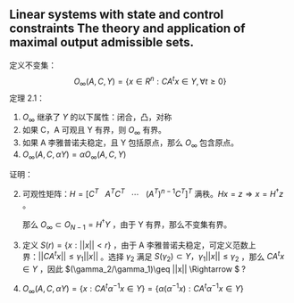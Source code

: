 ## Linear systems with state and control constraints The theory and application of maximal output admissible sets.

定义不变集：
$$
O_{\infty}(A,C,Y)=\{x\in R^n:CA^tx\in Y,\forall t\geq 0 \}
$$
定理 2.1：

1. $O_{\infty}$ 继承了 $Y$ 的以下属性：闭合，凸，对称
2. 如果 C，A 可观且 Y 有界，则 $O_{\infty}$ 有界。
3. 如果 A 李雅普诺夫稳定，且 Y 包括原点，那么 $O_{\infty}$ 包含原点。
4. $O_{\infty}(A,C,\alpha Y)=\alpha O_{\infty}(A,C,Y)$

证明：

2. 可观性矩阵：$H=[C^T\ \ \ A^TC^T\ \ \ \cdots\ \ \ (A^T)^{n-1}C^T]^T$ 满秩。$Hx=z \Rightarrow x=H^{\dagger}z$ 。

   那么 $O_{\infty}\subset O_{N-1}=H^{\dagger}Y$ ，由于 Y 有界，那么不变集有界。

3. 定义 $S(r)=\{x:||x||<r\}$ ，由于 A 李雅普诺夫稳定，可定义范数上界：$||CA^tx||\leq \gamma_1||x||$ 。选择 $\gamma_2$ 满足 $S(\gamma_2)\subset Y，\gamma_1||x||\leq\gamma_2$ ，那么 $CA^tx\in Y$ ，因此 $(\gamma_2/\gamma_1)\geq ||x|| \Rightarrow $ ? 
4. $O_{\infty}(A,C,\alpha Y) = \{x:CA^t\alpha^{-1}x\in Y \}=\{\alpha(\alpha^{-1}x):CA^t\alpha^{-1}x\in Y\}$